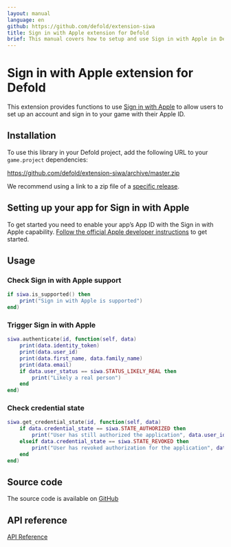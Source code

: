 ```yaml
---
layout: manual
language: en
github: https://github.com/defold/extension-siwa
title: Sign in with Apple extension for Defold
brief: This manual covers how to setup and use Sign in with Apple in Defold.
---
```


# Sign in with Apple extension for Defold

This extension provides functions to use [Sign in with Apple](https://developer.apple.com/sign-in-with-apple/) to allow users to set up an account and sign in to your game with their Apple ID.

## Installation

To use this library in your Defold project, add the following URL to your `game.project` dependencies:

https://github.com/defold/extension-siwa/archive/master.zip

We recommend using a link to a zip file of a [specific release](https://github.com/defold/extension-siwa/releases).


## Setting up your app for Sign in with Apple

To get started you need to enable your app’s App ID with the Sign in with Apple capability. [Follow the official Apple developer instructions](https://help.apple.com/developer-account/?lang=en#/devde676e696) to get started.


## Usage

### Check Sign in with Apple support

```Lua
if siwa.is_supported() then
	print("Sign in with Apple is supported")
end)
```

### Trigger Sign in with Apple

```Lua
siwa.authenticate(id, function(self, data)
	print(data.identity_token)
	print(data.user_id)
	print(data.first_name, data.family_name)
	print(data.email)
	if data.user_status == siwa.STATUS_LIKELY_REAL then
		print("Likely a real person")
	end
end)
```

### Check credential state

```Lua
siwa.get_credential_state(id, function(self, data)
	if data.credential_state == siwa.STATE_AUTHORIZED then
		print("User has still authorized the application", data.user_id)
	elseif data.credential_state == siwa.STATE_REVOKED then
		print("User has revoked authorization for the application", data.user_id)
	end
end)
```


## Source code

The source code is available on [GitHub](https://github.com/defold/extension-siwa)


## API reference
[API Reference](/extension-siwa/api)